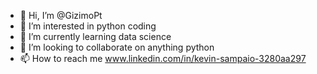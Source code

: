- 👋 Hi, I’m @GizimoPt
- 👀 I’m interested in python coding
- 🌱 I’m currently learning data science
- 💞️ I’m looking to collaborate on anything python
- 📫 How to reach me www.linkedin.com/in/kevin-sampaio-3280aa297

<!---
GizimoPt/GizimoPt is a ✨ special ✨ repository because its `README.md` (this file) appears on your GitHub profile.
You can click the Preview link to take a look at your changes.
--->
